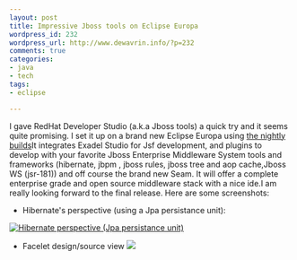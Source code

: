 ```yaml
--- 
layout: post
title: Impressive Jboss tools on Eclipse Europa
wordpress_id: 232
wordpress_url: http://www.dewavrin.info/?p=232
comments: true
categories: 
- java
- tech
tags:
- eclipse

---
```

I gave RedHat Developer Studio (a.k.a Jboss tools)  a quick try and it seems quite promising. I set it up on a brand new Eclipse Europa using [the nightly builds](http://download.jboss.org/jbosstools/builds/nightly/ "Jboss nightly builds")It integrates Exadel Studio for Jsf development, and plugins to develop with your favorite Jboss Enterprise Middleware System  tools and frameworks (hibernate, jbpm , jboss rules, jboss tree and aop cache,Jboss WS (jsr-181)) and off course the brand new Seam. It will offer a complete enterprise grade and open source middleware stack with a nice ide.I am really looking forward to the final release.
Here are some screenshots:

- Hibernate's perspective (using a Jpa persistance unit):

[![Hibernate perspective (Jpa persistance unit)](http://www.dewavrin.info/resources/rhds-hibernate.JPG "Hibernate perspective (Jpa persistance unit)")](http://www.dewavrin.info/resources/rhds-hibernate.JPG)

- Facelet design/source view
[![](http://www.dewavrin.info/resources/jsf_facelets_visual.JPG)](http://www.dewavrin.info/resources/jsf_facelets_visual.JPG "Exadel")
